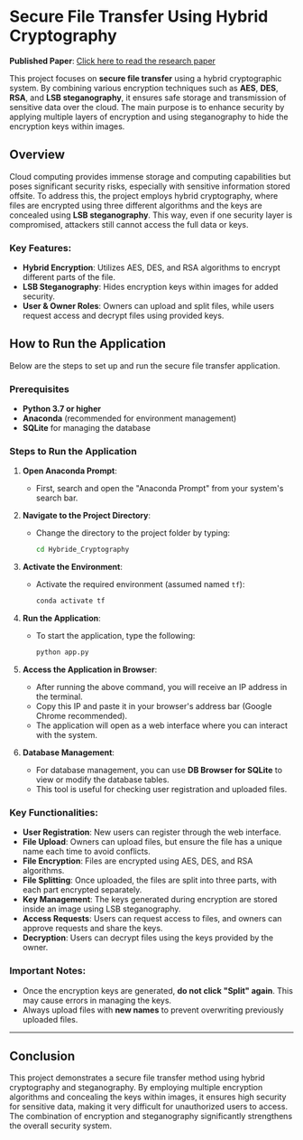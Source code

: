 # Secure File Transfer Using Hybrid Cryptography

**Published Paper**: [Click here to read the research paper](https://ijream.org/papers/IJREAMV08I1195010.pdf)

This project focuses on **secure file transfer** using a hybrid cryptographic system. By combining various encryption techniques such as **AES**, **DES**, **RSA**, and **LSB steganography**, it ensures safe storage and transmission of sensitive data over the cloud. The main purpose is to enhance security by applying multiple layers of encryption and using steganography to hide the encryption keys within images.

## Overview

Cloud computing provides immense storage and computing capabilities but poses significant security risks, especially with sensitive information stored offsite. To address this, the project employs hybrid cryptography, where files are encrypted using three different algorithms and the keys are concealed using **LSB steganography**. This way, even if one security layer is compromised, attackers still cannot access the full data or keys.

### Key Features:
- **Hybrid Encryption**: Utilizes AES, DES, and RSA algorithms to encrypt different parts of the file.
- **LSB Steganography**: Hides encryption keys within images for added security.
- **User & Owner Roles**: Owners can upload and split files, while users request access and decrypt files using provided keys.

## How to Run the Application

Below are the steps to set up and run the secure file transfer application.

### Prerequisites
- **Python 3.7 or higher**
- **Anaconda** (recommended for environment management)
- **SQLite** for managing the database

### Steps to Run the Application

1. **Open Anaconda Prompt**:
   - First, search and open the "Anaconda Prompt" from your system's search bar.

2. **Navigate to the Project Directory**:
   - Change the directory to the project folder by typing:
     ```bash
     cd Hybride_Cryptography
     ```

3. **Activate the Environment**:
   - Activate the required environment (assumed named `tf`):
     ```bash
     conda activate tf
     ```

4. **Run the Application**:
   - To start the application, type the following:
     ```bash
     python app.py
     ```

5. **Access the Application in Browser**:
   - After running the above command, you will receive an IP address in the terminal.
   - Copy this IP and paste it in your browser's address bar (Google Chrome recommended).
   - The application will open as a web interface where you can interact with the system.

6. **Database Management**:
   - For database management, you can use **DB Browser for SQLite** to view or modify the database tables.
   - This tool is useful for checking user registration and uploaded files.

### Key Functionalities:
- **User Registration**: New users can register through the web interface.
- **File Upload**: Owners can upload files, but ensure the file has a unique name each time to avoid conflicts.
- **File Encryption**: Files are encrypted using AES, DES, and RSA algorithms.
- **File Splitting**: Once uploaded, the files are split into three parts, with each part encrypted separately.
- **Key Management**: The keys generated during encryption are stored inside an image using LSB steganography.
- **Access Requests**: Users can request access to files, and owners can approve requests and share the keys.
- **Decryption**: Users can decrypt files using the keys provided by the owner.

### Important Notes:
- Once the encryption keys are generated, **do not click "Split" again**. This may cause errors in managing the keys.
- Always upload files with **new names** to prevent overwriting previously uploaded files.

---

## Conclusion

This project demonstrates a secure file transfer method using hybrid cryptography and steganography. By employing multiple encryption algorithms and concealing the keys within images, it ensures high security for sensitive data, making it very difficult for unauthorized users to access. The combination of encryption and steganography significantly strengthens the overall security system.


